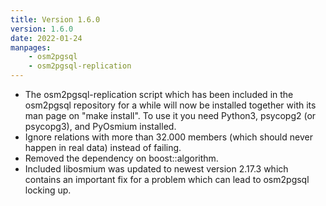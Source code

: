 ```yaml
---
title: Version 1.6.0
version: 1.6.0
date: 2022-01-24
manpages:
    - osm2pgsql
    - osm2pgsql-replication
---
```


* The osm2pgsql-replication script which has been included in the osm2pgsql
  repository for a while will now be installed together with its man page on
  "make install". To use it you need Python3, psycopg2 (or psycopg3), and
  PyOsmium installed.
* Ignore relations with more than 32.000 members (which should never happen
  in real data) instead of failing.
* Removed the dependency on boost::algorithm.
* Included libosmium was updated to newest version 2.17.3 which contains
  an important fix for a problem which can lead to osm2pgsql locking up.

